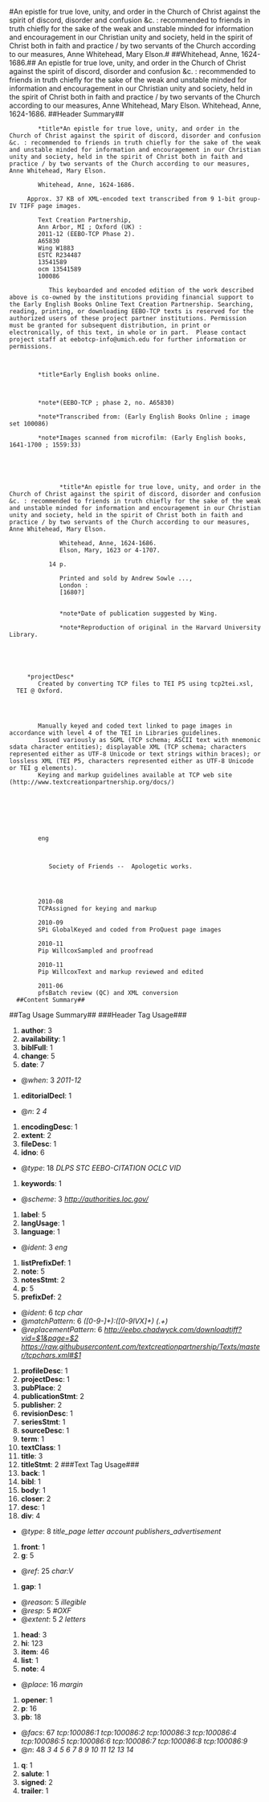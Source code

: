 #An epistle for true love, unity, and order in the Church of Christ against the spirit of discord, disorder and confusion &c. : recommended to friends in truth chiefly for the sake of the weak and unstable minded for information and encouragement in our Christian unity and society, held in the spirit of Christ both in faith and practice / by two servants of the Church according to our measures, Anne Whitehead, Mary Elson.#
##Whitehead, Anne, 1624-1686.##
An epistle for true love, unity, and order in the Church of Christ against the spirit of discord, disorder and confusion &c. : recommended to friends in truth chiefly for the sake of the weak and unstable minded for information and encouragement in our Christian unity and society, held in the spirit of Christ both in faith and practice / by two servants of the Church according to our measures, Anne Whitehead, Mary Elson.
Whitehead, Anne, 1624-1686.
##Header Summary##

         
            *title*An epistle for true love, unity, and order in the Church of Christ against the spirit of discord, disorder and confusion &c. : recommended to friends in truth chiefly for the sake of the weak and unstable minded for information and encouragement in our Christian unity and society, held in the spirit of Christ both in faith and practice / by two servants of the Church according to our measures, Anne Whitehead, Mary Elson.

            Whitehead, Anne, 1624-1686.
         
         Approx. 37 KB of XML-encoded text transcribed from 9 1-bit group-IV TIFF page images.
         
            Text Creation Partnership,
            Ann Arbor, MI ; Oxford (UK) :
            2011-12 (EEBO-TCP Phase 2).
            A65830
            Wing W1883
            ESTC R234487
            13541589
            ocm 13541589
            100086
            
               This keyboarded and encoded edition of the work described above is co-owned by the institutions providing financial support to the Early English Books Online Text Creation Partnership. Searching, reading, printing, or downloading EEBO-TCP texts is reserved for the authorized users of these project partner institutions. Permission must be granted for subsequent distribution, in print or electronically, of this text, in whole or in part.  Please contact project staff at eebotcp-info@umich.edu for further information or permissions.
            
         
         
            *title*Early English books online.

         
         
            *note*(EEBO-TCP ; phase 2, no. A65830)

            *note*Transcribed from: (Early English Books Online ; image set 100086)

            *note*Images scanned from microfilm: (Early English books, 1641-1700 ; 1559:33)

         
         
            
               
                  *title*An epistle for true love, unity, and order in the Church of Christ against the spirit of discord, disorder and confusion &c. : recommended to friends in truth chiefly for the sake of the weak and unstable minded for information and encouragement in our Christian unity and society, held in the spirit of Christ both in faith and practice / by two servants of the Church according to our measures, Anne Whitehead, Mary Elson.

                  Whitehead, Anne, 1624-1686.
                  Elson, Mary, 1623 or 4-1707.
               
               14 p.   
               
                  Printed and sold by Andrew Sowle ...,
                  London :
                  [1680?]
               
               
                  *note*Date of publication suggested by Wing.

                  *note*Reproduction of original in the Harvard University Library.

               
            
         
      
         *projectDesc*
            Created by converting TCP files to TEI P5 using tcp2tei.xsl,
      TEI @ Oxford.
      
         

         
            Manually keyed and coded text linked to page images in accordance with level 4 of the TEI in Libraries guidelines.
            Issued variously as SGML (TCP schema; ASCII text with mnemonic sdata character entities); displayable XML (TCP schema; characters represented either as UTF-8 Unicode or text strings within braces); or lossless XML (TEI P5, characters represented either as UTF-8 Unicode or TEI g elements).
            Keying and markup guidelines available at TCP web site (http://www.textcreationpartnership.org/docs/)
         
         
            
            
         
      
         
            eng
         
         
            
               Society of Friends --  Apologetic works.
            
         
      
         
            2010-08
            TCPAssigned for keying and markup
         
            2010-09
            SPi GlobalKeyed and coded from ProQuest page images
         
            2010-11
            Pip WillcoxSampled and proofread
         
            2010-11
            Pip WillcoxText and markup reviewed and edited
         
            2011-06
            pfsBatch review (QC) and XML conversion
      ##Content Summary##
##Tag Usage Summary##
###Header Tag Usage###
1.  __author__: 3
1.  __availability__: 1
1.  __biblFull__: 1
1.  __change__: 5
1.  __date__: 7
  * @_when_: 3 _2011-12_
1.  __editorialDecl__: 1
  * @_n_: 2 _4_
1.  __encodingDesc__: 1
1.  __extent__: 2
1.  __fileDesc__: 1
1.  __idno__: 6
  * @_type_: 18 _DLPS STC EEBO-CITATION OCLC VID_
1.  __keywords__: 1
  * @_scheme_: 3 _http://authorities.loc.gov/_
1.  __label__: 5
1.  __langUsage__: 1
1.  __language__: 1
  * @_ident_: 3 _eng_
1.  __listPrefixDef__: 1
1.  __note__: 5
1.  __notesStmt__: 2
1.  __p__: 5
1.  __prefixDef__: 2
  * @_ident_: 6 _tcp char_
  * @_matchPattern_: 6 _([0-9\-]+):([0-9IVX]+) (.+)_
  * @_replacementPattern_: 6 _http://eebo.chadwyck.com/downloadtiff?vid=$1&page=$2 https://raw.githubusercontent.com/textcreationpartnership/Texts/master/tcpchars.xml#$1_
1.  __profileDesc__: 1
1.  __projectDesc__: 1
1.  __pubPlace__: 2
1.  __publicationStmt__: 2
1.  __publisher__: 2
1.  __revisionDesc__: 1
1.  __seriesStmt__: 1
1.  __sourceDesc__: 1
1.  __term__: 1
1.  __textClass__: 1
1.  __title__: 3
1.  __titleStmt__: 2
###Text Tag Usage###
1.  __back__: 1
1.  __bibl__: 1
1.  __body__: 1
1.  __closer__: 2
1.  __desc__: 1
1.  __div__: 4
  * @_type_: 8 _title_page letter account publishers_advertisement_
1.  __front__: 1
1.  __g__: 5
  * @_ref_: 25 _char:V_
1.  __gap__: 1
  * @_reason_: 5 _illegible_
  * @_resp_: 5 _#OXF_
  * @_extent_: 5 _2 letters_
1.  __head__: 3
1.  __hi__: 123
1.  __item__: 46
1.  __list__: 1
1.  __note__: 4
  * @_place_: 16 _margin_
1.  __opener__: 1
1.  __p__: 16
1.  __pb__: 18
  * @_facs_: 67 _tcp:100086:1 tcp:100086:2 tcp:100086:3 tcp:100086:4 tcp:100086:5 tcp:100086:6 tcp:100086:7 tcp:100086:8 tcp:100086:9_
  * @_n_: 48 _3 4 5 6 7 8 9 10 11 12 13 14_
1.  __q__: 1
1.  __salute__: 1
1.  __signed__: 2
1.  __trailer__: 1
